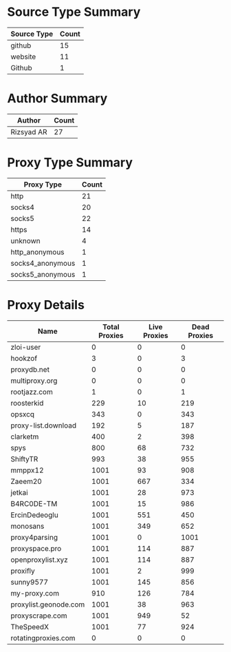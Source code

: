 # Source Type Summary

| Source Type | Count |
|-------------|-------|
| github | 15 |
| website | 11 |
| Github | 1 |


# Author Summary

| Author | Count |
|--------|-------|
| Rizsyad AR | 27 |


# Proxy Type Summary

| Proxy Type | Count |
|------------|-------|
| http | 21 |
| socks4 | 20 |
| socks5 | 22 |
| https | 14 |
| unknown | 4 |
| http_anonymous | 1 |
| socks4_anonymous | 1 |
| socks5_anonymous | 1 |


# Proxy Details

| Name | Total Proxies | Live Proxies | Dead Proxies |
|------|---------------|--------------|---------------|
| zloi-user | 0 | 0 | 0 |
| hookzof | 3 | 0 | 3 |
| proxydb.net | 0 | 0 | 0 |
| multiproxy.org | 0 | 0 | 0 |
| rootjazz.com | 1 | 0 | 1 |
| roosterkid | 229 | 10 | 219 |
| opsxcq | 343 | 0 | 343 |
| proxy-list.download | 192 | 5 | 187 |
| clarketm | 400 | 2 | 398 |
| spys | 800 | 68 | 732 |
| ShiftyTR | 993 | 38 | 955 |
| mmppx12 | 1001 | 93 | 908 |
| Zaeem20 | 1001 | 667 | 334 |
| jetkai | 1001 | 28 | 973 |
| B4RC0DE-TM | 1001 | 15 | 986 |
| ErcinDedeoglu | 1001 | 551 | 450 |
| monosans | 1001 | 349 | 652 |
| proxy4parsing | 1001 | 0 | 1001 |
| proxyspace.pro | 1001 | 114 | 887 |
| openproxylist.xyz | 1001 | 114 | 887 |
| proxifly | 1001 | 2 | 999 |
| sunny9577 | 1001 | 145 | 856 |
| my-proxy.com | 910 | 126 | 784 |
| proxylist.geonode.com | 1001 | 38 | 963 |
| proxyscrape.com | 1001 | 949 | 52 |
| TheSpeedX | 1001 | 77 | 924 |
| rotatingproxies.com | 0 | 0 | 0 |
